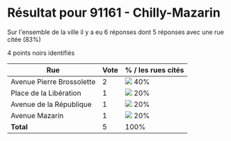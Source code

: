 # Résultat pour 91161 - Chilly-Mazarin

Sur l'ensemble de la ville il y a eu 6 réponses dont 5 réponses avec une rue citée (83%)

4 points noirs identifiés

| Rue | Vote | % / les rues cités|
|-----|------|-------------------|
| Avenue Pierre Brossolette | 2 | <img src="../../img/bar_40.gif" />&nbsp;40%|
| Place de la Libération | 1 | <img src="../../img/bar_20.gif" />&nbsp;20%|
| Avenue de la République | 1 | <img src="../../img/bar_20.gif" />&nbsp;20%|
| Avenue Mazarin | 1 | <img src="../../img/bar_20.gif" />&nbsp;20%|
| **Total** | 5 | 100%|
